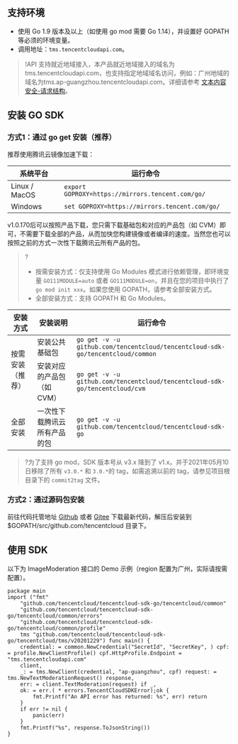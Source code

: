 ## 支持环境
- 使用 Go 1.9 版本及以上（如使用 go mod 需要 Go 1.14），并设置好 GOPATH 等必须的环境变量。
- 调用地址：`tms.tencentcloudapi.com`。
>!API 支持就近地域接入，本产品就近地域接入的域名为 tms.tencentcloudapi.com，也支持指定地域域名访问，例如：广州地域的域名为tms.ap-guangzhou.tencentcloudapi.com。详细请参考 [文本内容安全-请求结构](https://cloud.tencent.com/document/product/1124/51863)。
>

## 安装 GO SDK
### 方式1：通过 go get 安装（推荐）
推荐使用腾讯云镜像加速下载：

| 系统平台      | 运行命令                                         |
| ------------- | ------------------------------------------------ |
| Linux / MacOS | `export GOPROXY=https://mirrors.tencent.com/go/` |
| Windows       | `set GOPROXY=https://mirrors.tencent.com/go/`    |

v1.0.170后可以按照产品下载，您只需下载基础包和对应的产品包（如 CVM）即可，不需要下载全部的产品，从而加快您构建镜像或者编译的速度。当然您也可以按照之前的方式一次性下载腾讯云所有产品的包。
>?
>- 按需安装方式：仅支持使用 Go Modules 模式进行依赖管理，即环境变量 `GO111MODULE=auto` 或者 `GO111MODULE=on`，并且在您的项目中执行了 `go mod init xxx`。如果您使用 GOPATH，请参考全部安装方式。
>- 全部安装方式：支持 GOPATH 和 Go Modules。
>
<table>
<thead>
<tr>
<th>安装方式</th>
<th>安装说明</th>
<th>运行命令</th>
</tr>
</thead>
<tbody><tr>
<td  rowspan=2 >按需安装（推荐）</td>
<td>安装公共基础包</td>
<td><code>go get -v -u github.com/tencentcloud/tencentcloud-sdk-go/tencentcloud/common</code></td>
</tr>
<tr>
<td>安装对应的产品包（如 CVM）</td>
<td><code>go get -v -u github.com/tencentcloud/tencentcloud-sdk-go/tencentcloud/cvm</code></td>
</tr>
<tr>
<td>全部安装</td>
<td>一次性下载腾讯云所有产品的包</td>
<td><code>go get -v -u github.com/tencentcloud/tencentcloud-sdk-go</code></td>
</tr>
</tbody></table>

>?为了支持 go mod，SDK 版本号从 v3.x 降到了 v1.x。并于2021年05月10日移除了所有 `v3.0.*` 和 `3.0.*`的 tag，如需追溯以前的 tag，请参见项目根目录下的 `commit2tag` 文件。
>
### 方式2：通过源码包安装
前往代码托管地址 [Github](https://github.com/tencentcloud/tencentcloud-sdk-go) 或者 [Gitee](https://gitee.com/tencentcloud/tencentcloud-sdk-go) 下载最新代码，解压后安装到 $GOPATH/src/github.com/tencentcloud 目录下。

## 使用 SDK
以下为 ImageModeration 接口的 Demo 示例（region 配置为广州，实际请按需配置）。
```
package main
import ("fmt"
	"github.com/tencentcloud/tencentcloud-sdk-go/tencentcloud/common"
	"github.com/tencentcloud/tencentcloud-sdk-go/tencentcloud/common/errors"
	"github.com/tencentcloud/tencentcloud-sdk-go/tencentcloud/common/profile"
	tms "github.com/tencentcloud/tencentcloud-sdk-go/tencentcloud/tms/v20201229") func main() {
	credential: = common.NewCredential("SecretId", "SecretKey", ) cpf: = profile.NewClientProfile() cpf.HttpProfile.Endpoint = "tms.tencentcloudapi.com"
	client,
	_: = tms.NewClient(credential, "ap-guangzhou", cpf) request: = tms.NewTextModerationRequest() response,
	err: = client.TextModeration(request) if _,
	ok: = err.( * errors.TencentCloudSDKError);ok {
		fmt.Printf("An API error has returned: %s", err) return
	}
	if err != nil {
		panic(err)
	}
	fmt.Printf("%s", response.ToJsonString())
}
```
